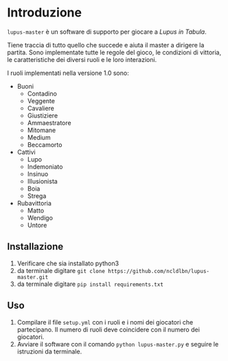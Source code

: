 # Introduzione
`lupus-master` è un software di supporto per giocare a *Lupus in Tabula*.

Tiene traccia di tutto quello che succede e aiuta il master a dirigere la partita.
Sono implementate tutte le regole del gioco, le condizioni di vittoria, le caratteristiche dei diversi ruoli e le loro interazioni.

I ruoli implementati nella versione 1.0 sono:
- Buoni
  - Contadino
  - Veggente
  - Cavaliere
  - Giustiziere
  - Ammaestratore
  - Mitomane
  - Medium
  - Beccamorto
- Cattivi
  - Lupo
  - Indemoniato
  - Insinuo
  - Illusionista
  - Boia
  - Strega
- Rubavittoria
  - Matto
  - Wendigo
  - Untore

## Installazione
1. Verificare che sia installato python3
2. da terminale digitare `git clone https://github.com/ncldlbn/lupus-master.git`
3. da terminale digitare `pip install requirements.txt`

## Uso
1. Compilare il file `setup.yml` con i ruoli e i nomi dei giocatori che partecipano. 
Il numero di ruoli deve coincidere con il numero dei giocatori.
2. Avviare il software con il comando `python lupus-master.py` e seguire le istruzioni da terminale.